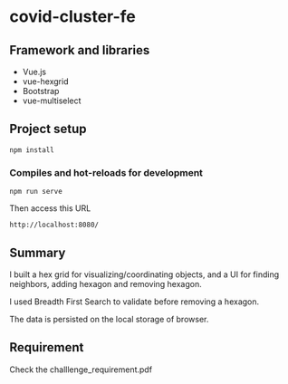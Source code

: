 # covid-cluster-fe

## Framework and libraries
- Vue.js
- vue-hexgrid
- Bootstrap
- vue-multiselect

## Project setup
```
npm install
```

### Compiles and hot-reloads for development
```
npm run serve
```
Then access this URL
```
http://localhost:8080/
```
## Summary

I built a hex grid for visualizing/coordinating objects, and a UI for finding neighbors, adding hexagon and removing hexagon.

I used Breadth First Search to validate before removing a hexagon.

The data is persisted on the local storage of browser.

## Requirement
Check the challlenge_requirement.pdf
